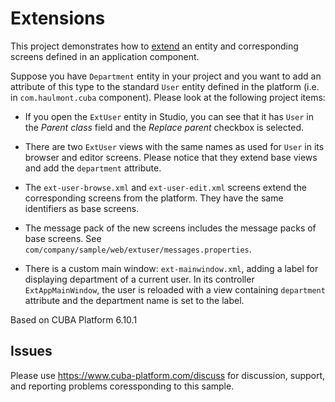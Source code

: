 # Extensions

This project demonstrates how to [extend](https://doc.cuba-platform.com/manual-6.3/extension.html) an entity and corresponding screens defined in an application component.

Suppose you have `Department` entity in your project and you want to add an attribute of this type to the standard `User` entity defined in the platform (i.e. in `com.haulmont.cuba` component). Please look at the following project items:

- If you open the `ExtUser` entity in Studio, you can see that it has `User` in the *Parent class* field and the *Replace parent* checkbox is selected.

- There are two `ExtUser` views with the same names as used for `User` in its browser and editor screens. Please notice that they extend base views and add the `department` attribute.

- The `ext-user-browse.xml` and `ext-user-edit.xml` screens extend the corresponding screens from the platform. They have the same identifiers as base screens.

- The message pack of the new screens includes the message packs of base screens. See `com/company/sample/web/extuser/messages.properties`.

- There is a custom main window: `ext-mainwindow.xml`, adding a label for displaying department of a current user. In its controller `ExtAppMainWindow`, the user is reloaded with a view containing `department` attribute and the department name is set to the label.

Based on CUBA Platform 6.10.1

## Issues
Please use https://www.cuba-platform.com/discuss for discussion, support, and reporting problems coressponding to this sample.
